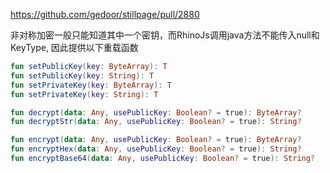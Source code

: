 https://github.com/gedoor/stillpage/pull/2880

非对称加密一般只能知道其中一个密钥，而RhinoJs调用java方法不能传入null和KeyType, 因此提供以下重载函数
```kotlin
fun setPublicKey(key: ByteArray): T
fun setPublicKey(key: String): T
fun setPrivateKey(key: ByteArray): T
fun setPrivateKey(key: String): T

fun decrypt(data: Any, usePublicKey: Boolean? = true): ByteArray?
fun decryptStr(data: Any, usePublicKey: Boolean? = true): String?

fun encrypt(data: Any, usePublicKey: Boolean? = true): ByteArray?
fun encryptHex(data: Any, usePublicKey: Boolean? = true): String?
fun encryptBase64(data: Any, usePublicKey: Boolean? = true): String?
```